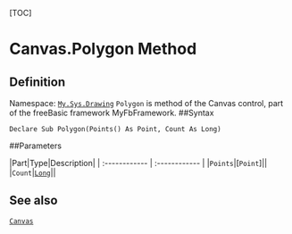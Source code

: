 [TOC]
# Canvas.Polygon Method

## Definition
Namespace: [`My.Sys.Drawing`](My.Sys.Drawing.md)
`Polygon` is method of the Canvas control, part of the freeBasic framework MyFbFramework.
##Syntax
```freeBasic
Declare Sub Polygon(Points() As Point, Count As Long)
```

##Parameters

|Part|Type|Description|
| :------------ | :------------ |
|`Points`|[`Point`]||
|`Count`|[`Long`]("https://www.freebasic.net/wiki/KeyPgLong")||
## See also
[`Canvas`](Canvas.md)
